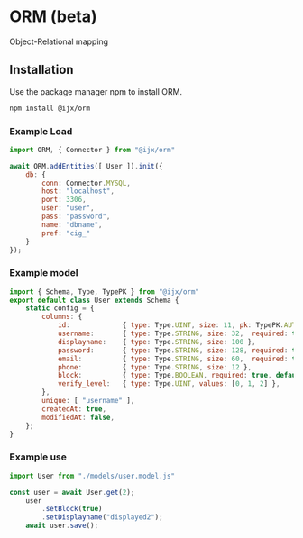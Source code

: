 # ORM (beta)

Object-Relational mapping

## Installation

Use the package manager npm to install ORM.

```bash
npm install @ijx/orm
```

### Example Load
```javascript
import ORM, { Connector } from "@ijx/orm"

await ORM.addEntities([ User ]).init({
	db: {
		conn: Connector.MYSQL,
		host: "localhost",
		port: 3306,
		user: "user",
		pass: "password",
		name: "dbname",
		pref: "cig_"
	}
});
```

### Example model
```javascript
import { Schema, Type, TypePK } from "@ijx/orm"
export default class User extends Schema {
	static config = {
		columns: {
			id:				{ type: Type.UINT, size: 11, pk: TypePK.AUTO },
			username:		{ type: Type.STRING, size: 32,	required: true },
			displayname:	{ type: Type.STRING, size: 100 },
			password:		{ type: Type.STRING, size: 128,	required: true },
			email:			{ type: Type.STRING, size: 60,	required: true },
			phone:			{ type: Type.STRING, size: 12 },
			block:			{ type: Type.BOOLEAN, required: true, default: false },
			verify_level:	{ type: Type.UINT, values: [0, 1, 2] },
		},
		unique: [ "username" ],
		createdAt: true,
		modifiedAt: false,
	};
}
```

### Example use
```javascript
import User from "./models/user.model.js"

const user = await User.get(2);
	user
		.setBlock(true)
		.setDisplayname("displayed2");
	await user.save();
```
